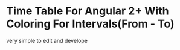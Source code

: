 # Time Table For Angular 2+ With Coloring For Intervals(From - To)
very simple to edit and develope 
